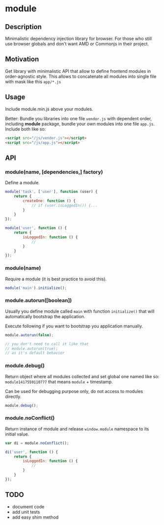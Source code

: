 # module

## Description

Minimalistic dependency injection library for browser. For those who still use browser globals and don't want AMD or Commonjs in their project.

## Motivation

Get library with minimalistic API that allow to define frontend modules in order-agnostic style. This allows to concatenate all modules into single file with mask like this `app/*.js`

## Usage

Include module.min.js above your modules.

Better: Bundle you libraries into one file `vendor.js` with dependent order, including **module** package, bundle your own modules into one file `app.js`. Include both like so:

```html
<script src="/js/vendor.js"></script>
<script src="/js/app.js"></script>
```

## API

### module(name, [dependencies,] factory)

Define a module.

```javascript
module('task', ['user'], function (user) {
    return {
        createOne: function () {
            // if (user.isLoggedIn()) {...
        }
    }
});

module('user', function () {
    return {
        isLoggedIn: function () {
            //
        }
    }
});
```

### module(name)

Require a module (it is best practice to avoid this).

```javascript
module('main').initialize();
```

### module.autorun([boolean])

Usually you define module called `main` with function `initialize()` that will automatically bootstrap the application.

Execute following if you want to bootstrap you application manually.

```javascript
module.autorun(false);

// you don't need to call it like that
// module.autorun(true);
// as it's default behavior
```

### module.debug()

Return object where all modules collected and set global one named like so: `module1417559110777` that means `module` + timestamp.

Can be used for debugging purpose only, do not access to modules directly.

```javascript
module.debug();
```

### module.noConflict()

Return instance of module and release `window.module` namespace to its initial value.

```javascript
var di = module.noConflict();

di('user', function () {
    return {
        isLoggedIn: function () {
            //
        }
    }
});
```

## TODO

* document code
* add unit tests
* add easy shim method
